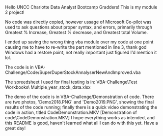 Hello UNCC Charlotte Data Analyst Bootcamp Gradders! This is my module 2 project!

No code was directly copied, however ussage of Microsoft Co-pilot was used to ask questions about proper syntax, and errors, primarily through Greatest % Increase, Greatest % decrease, and Greatest total Volume.

I ended up saving the wrong thing vba module over my code at one point causing me to have to re-write the part mentioned in line 3, thank god Windows had a restore point, not really important just figured I'd mention it lol.

The code is in VBA-Challenge/Code/SuperDuperStockAnnalyserNewAndImproved.vba

The spreedsheet I used for final testing is in: VBA-Challenge\Test Workbooks\ Multiple_year_stock_data.xlsx

The demo of the code is in VBA-Challenge/Demonstration of code. There are two photos, 'Demo2018.PNG' and 'Demo2019.PNG', showing the final results of the code running; finally there is a quick video demonstrating the code in action, titled CodeDemonstration.MKV
[Demonstration of code\CodeDemonstration.MKV]
I hope everything works as intended, and this README is good, haven't learned what all I can do with this yet. Have a great day!
